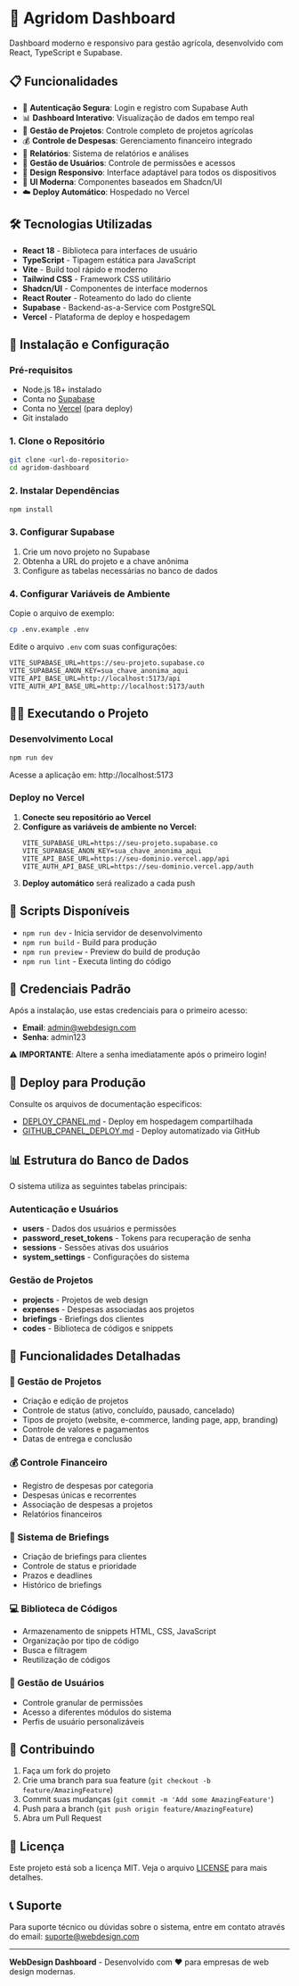 # 🌾 Agridom Dashboard

Dashboard moderno e responsivo para gestão agrícola, desenvolvido com React, TypeScript e Supabase.

## 📋 Funcionalidades

- 🔐 **Autenticação Segura**: Login e registro com Supabase Auth
- 📊 **Dashboard Interativo**: Visualização de dados em tempo real
- 💼 **Gestão de Projetos**: Controle completo de projetos agrícolas
- 💰 **Controle de Despesas**: Gerenciamento financeiro integrado
- 📝 **Relatórios**: Sistema de relatórios e análises
- 👥 **Gestão de Usuários**: Controle de permissões e acessos
- 📱 **Design Responsivo**: Interface adaptável para todos os dispositivos
- 🎨 **UI Moderna**: Componentes baseados em Shadcn/UI
- ☁️ **Deploy Automático**: Hospedado no Vercel

## 🛠️ Tecnologias Utilizadas

- **React 18** - Biblioteca para interfaces de usuário
- **TypeScript** - Tipagem estática para JavaScript
- **Vite** - Build tool rápido e moderno
- **Tailwind CSS** - Framework CSS utilitário
- **Shadcn/UI** - Componentes de interface modernos
- **React Router** - Roteamento do lado do cliente
- **Supabase** - Backend-as-a-Service com PostgreSQL
- **Vercel** - Plataforma de deploy e hospedagem

## 🚀 Instalação e Configuração

### Pré-requisitos
- Node.js 18+ instalado
- Conta no [Supabase](https://supabase.com)
- Conta no [Vercel](https://vercel.com) (para deploy)
- Git instalado

### 1. Clone o Repositório
```bash
git clone <url-do-repositorio>
cd agridom-dashboard
```

### 2. Instalar Dependências
```bash
npm install
```

### 3. Configurar Supabase

1. Crie um novo projeto no Supabase
2. Obtenha a URL do projeto e a chave anônima
3. Configure as tabelas necessárias no banco de dados

### 4. Configurar Variáveis de Ambiente

Copie o arquivo de exemplo:
```bash
cp .env.example .env
```

Edite o arquivo `.env` com suas configurações:
```env
VITE_SUPABASE_URL=https://seu-projeto.supabase.co
VITE_SUPABASE_ANON_KEY=sua_chave_anonima_aqui
VITE_API_BASE_URL=http://localhost:5173/api
VITE_AUTH_API_BASE_URL=http://localhost:5173/auth
```

## 🏃‍♂️ Executando o Projeto

### Desenvolvimento Local

```bash
npm run dev
```

Acesse a aplicação em: http://localhost:5173

### Deploy no Vercel

1. **Conecte seu repositório ao Vercel**
2. **Configure as variáveis de ambiente no Vercel:**
   ```env
   VITE_SUPABASE_URL=https://seu-projeto.supabase.co
   VITE_SUPABASE_ANON_KEY=sua_chave_anonima_aqui
   VITE_API_BASE_URL=https://seu-dominio.vercel.app/api
   VITE_AUTH_API_BASE_URL=https://seu-dominio.vercel.app/auth
   ```
3. **Deploy automático** será realizado a cada push

## 📝 Scripts Disponíveis

- `npm run dev` - Inicia servidor de desenvolvimento
- `npm run build` - Build para produção
- `npm run preview` - Preview do build de produção
- `npm run lint` - Executa linting do código

## 🔐 Credenciais Padrão

Após a instalação, use estas credenciais para o primeiro acesso:

- **Email**: admin@webdesign.com
- **Senha**: admin123

⚠️ **IMPORTANTE**: Altere a senha imediatamente após o primeiro login!

## 🚀 Deploy para Produção

Consulte os arquivos de documentação específicos:
- [DEPLOY_CPANEL.md](./DEPLOY_CPANEL.md) - Deploy em hospedagem compartilhada
- [GITHUB_CPANEL_DEPLOY.md](./GITHUB_CPANEL_DEPLOY.md) - Deploy automatizado via GitHub

## 📊 Estrutura do Banco de Dados

O sistema utiliza as seguintes tabelas principais:

### Autenticação e Usuários
- **users** - Dados dos usuários e permissões
- **password_reset_tokens** - Tokens para recuperação de senha
- **sessions** - Sessões ativas dos usuários
- **system_settings** - Configurações do sistema

### Gestão de Projetos
- **projects** - Projetos de web design
- **expenses** - Despesas associadas aos projetos
- **briefings** - Briefings dos clientes
- **codes** - Biblioteca de códigos e snippets

## 🔧 Funcionalidades Detalhadas

### 💼 Gestão de Projetos
- Criação e edição de projetos
- Controle de status (ativo, concluído, pausado, cancelado)
- Tipos de projeto (website, e-commerce, landing page, app, branding)
- Controle de valores e pagamentos
- Datas de entrega e conclusão

### 💰 Controle Financeiro
- Registro de despesas por categoria
- Despesas únicas e recorrentes
- Associação de despesas a projetos
- Relatórios financeiros

### 📝 Sistema de Briefings
- Criação de briefings para clientes
- Controle de status e prioridade
- Prazos e deadlines
- Histórico de briefings

### 💻 Biblioteca de Códigos
- Armazenamento de snippets HTML, CSS, JavaScript
- Organização por tipo de código
- Busca e filtragem
- Reutilização de códigos

### 👥 Gestão de Usuários
- Controle granular de permissões
- Acesso a diferentes módulos do sistema
- Perfis de usuário personalizáveis

## 🤝 Contribuindo

1. Faça um fork do projeto
2. Crie uma branch para sua feature (`git checkout -b feature/AmazingFeature`)
3. Commit suas mudanças (`git commit -m 'Add some AmazingFeature'`)
4. Push para a branch (`git push origin feature/AmazingFeature`)
5. Abra um Pull Request

## 📄 Licença

Este projeto está sob a licença MIT. Veja o arquivo [LICENSE](LICENSE) para mais detalhes.

## 📞 Suporte

Para suporte técnico ou dúvidas sobre o sistema, entre em contato através do email: suporte@webdesign.com

---

**WebDesign Dashboard** - Desenvolvido com ❤️ para empresas de web design modernas.
